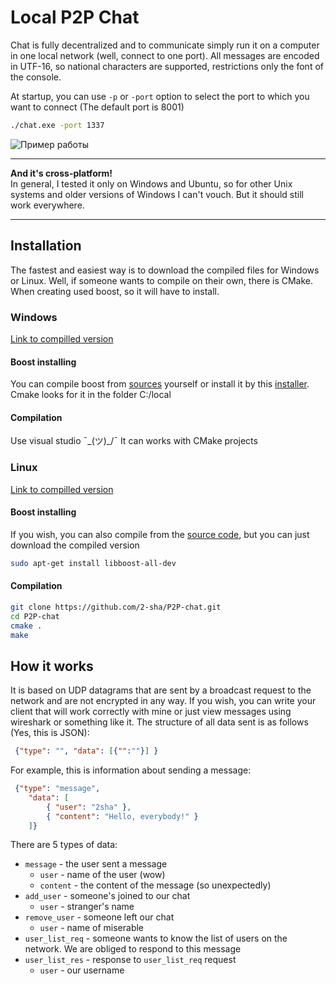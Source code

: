 # Local P2P Chat
Chat is fully decentralized and to communicate simply run it on a computer in one local network (well, connect to one port). All messages are encoded in UTF-16, so national characters are supported, restrictions only the font of the console.

At startup, you can use `-p` or `-port` option to select the port to which you want to connect (The default port is 8001)
``` bash
./chat.exe -port 1337
```

![Пример работы](https://image.prntscr.com/image/qJkkhUfPTYqk6M1j_pAuLQ.gif)

***
**And it's cross-platform!**<br>
In general, I tested it only on Windows and Ubuntu, so for other Unix systems and older versions of Windows I can't vouch. But it should still work everywhere.
***
## Installation
The fastest and easiest way is to download the compiled files for Windows or Linux. Well, if someone wants to compile on their own, there is CMake. When creating used boost, so it will have to install.
### Windows
[Link to compilled version](https://github.com/2-sha/P2P-chat/releases/download/v1.2/chat.exe)

#### Boost installing
You can compile boost from [sources](https://www.boost.org/users/history/version_1_67_0.html) yourself or install it by this [installer](https://sourceforge.net/projects/boost/files/boost-binaries/1.67.0/). Cmake looks for it in the folder C:/local
#### Compilation
Use visual studio ¯\_(ツ)_/¯ It can works with CMake projects

### Linux
[Link to compilled version](https://github.com/2-sha/P2P-chat/releases/download/v1.2/chat)

#### Boost installing
If you wish, you can also compile from the [source code](https://www.boost.org/users/history/version_1_67_0.html), but you can just download the compiled version
``` bash
sudo apt-get install libboost-all-dev
```
#### Compilation
``` bash
git clone https://github.com/2-sha/P2P-chat.git
cd P2P-chat
cmake .
make
```
## How it works
It is based on UDP datagrams that are sent by a broadcast request to the network and are not encrypted in any way. If you wish, you can write your client that will work correctly with mine or just view messages using wireshark or something like it. The structure of all data sent is as follows (Yes, this is JSON):
```json
 {"type": "", "data": [{"":""}] }
```
For example, this is information about sending a message:
```json
 {"type": "message", 
    "data": [
        { "user": "2sha" },
        { "content": "Hello, everybody!" }
    ]}
```
There are 5 types of data:
  - `message` - the user sent a message
    - `user` - name of the user (wow)
    - `content` - the content of the message (so unexpectedly)
  - `add_user` - someone's joined to our chat
    - `user` - stranger's name
  - `remove_user` - someone left our chat
    - `user` - name of miserable
  - `user_list_req` - someone wants to know the list of users on the network. We are obliged to respond to this message
  - `user_list_res` - response to `user_list_req` request
    - `user` - our username

    
